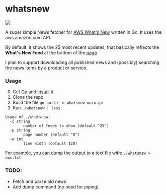 # whatsnew


![](https://d1.awsstatic.com/about-aws/whats-new/lpm-assets/whats-new-page-assets/Site-Merch_Amazon-New_2up.4a9e97631cc47c96d5e9fa9014fb3640b7ae2976.png)


A super simple News fetcher for 
[AWS What's New](https://aws.amazon.com/new/?nc1=f_cc&whats-new-content-all.sort-by=item.additionalFields.postDateTime&whats-new-content-all.sort-order=desc) 
written in Go. It uses the aws.amazon.com API.

By default, it shows the 25 most recent updates, that basically reflects the
**What's New Feed** at the bottom of the [page](https://aws.amazon.com/new/?nc1=f_cc&whats-new-content-all.sort-by=item.additionalFields.postDateTime&whats-new-content-all.sort-order=desc)

I plan to support downloading all published news and (possibly) searching
the news items by a product or service.

### Usage

0. Get [Go](https://golang.org/dl/) and [install](https://golang.org/doc/install) it.
1. Clone the repo.
2. Build the file `go build -o whatsnew main.go`
3. Run `./whatsnew | less`

```
Usage of ./whatsnew:
  -c string
        number of feeds to show (default "25")
  -p string
        page number (default "0")
  -w int
        line width (default 120)
```

For example, you can dump the output to a text file with:
`./whatsnew > aws.txt`

### TODO:

- Fetch and parse old news
- Add dump command (no need for piping)
